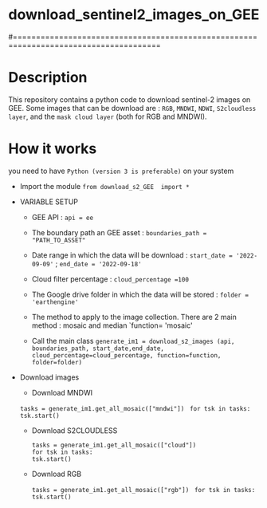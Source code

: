 # download_sentinel2_images_on_GEE
#======================================================================================

# Description

This repository contains a python code to download sentinel-2 images on GEE. Some images that can be download are :
 `RGB`, `MNDWI`, `NDWI`, `S2cloudless layer`, and the `mask cloud layer` (both for RGB and MNDWI).


# How it works

you need to have `Python (version 3 is preferable)` on your system

- Import the module
`from download_s2_GEE  import *`

- VARIABLE SETUP
  - GEE API : `api = ee`
   
  - The boundary path  an GEE asset :  `boundaries_path = "PATH_TO_ASSET"`

  - Date range in which the data will be download : `start_date = '2022-09-09'` ;  `end_date = '2022-09-18'`

  -  Cloud filter percentage : `cloud_percentage =100`
  
  - The Google drive folder in which the data will be stored : `folder =  'earthengine'`

  - The method to apply to the image collection. There are 2 main method : mosaic and median   `function= 'mosaic'
   
  - Call the main class
    `generate_im1 = download_s2_images (api, boundaries_path, start_date,end_date, cloud_percentage=cloud_percentage, function=function, folder=folder)`

- Download images
  -  Download MNDWI 
   
    `tasks = generate_im1.get_all_mosaic(["mndwi"]) `
     `for tsk in tasks:`
       `tsk.start()`
    
  - Download S2CLOUDLESS

    `tasks = generate_im1.get_all_mosaic(["cloud"]) `    
     `for tsk in tasks:`    
        `tsk.start()`

  - Download RGB 
  
    `tasks = generate_im1.get_all_mosaic(["rgb"]) ` 
     `for tsk in tasks:`  
        `tsk.start()`
    
